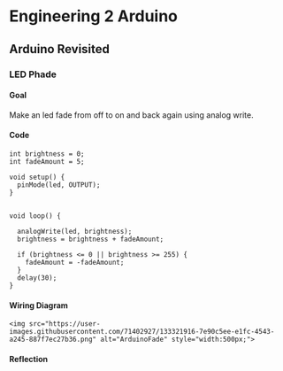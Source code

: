 # Engineering 2 Arduino
## Arduino Revisited
### LED Phade
#### Goal
Make an led fade from off to on and back again using analog write.
#### Code
```int led = 9;
int brightness = 0;
int fadeAmount = 5;

void setup() {
  pinMode(led, OUTPUT);
}


void loop() {

  analogWrite(led, brightness);
  brightness = brightness + fadeAmount;

  if (brightness <= 0 || brightness >= 255) {
    fadeAmount = -fadeAmount;
  }
  delay(30);
}
```
#### Wiring Diagram
```<img src="https://user-images.githubusercontent.com/71402927/133321916-7e90c5ee-e1fc-4543-a245-887f7ec27b36.png" alt="ArduinoFade" style="width:500px;">```

#### Reflection
